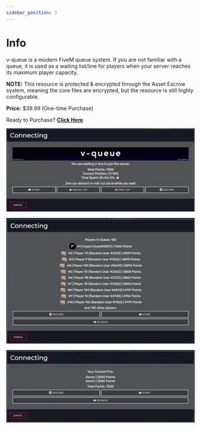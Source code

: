 ```yaml
---
sidebar_position: 1
---
```


# Info

v-queue is a modern FiveM queue system. If you are not familiar with a queue, it is used as a waiting list/line for players when your server reaches its maximum player capacity.

**NOTE:** This resource is protected & encrypted through the Asset Escrow system, meaning the core files are encrypted, but the resource is still highly configurable.

**Price:** $39.99 (One-time Purchase)

Ready to Purchase? **[Click Here](https://store.vyast.dev/package/4957183)**

![Main Page](./img/1.png)

![Players Page](./img/2.png)

![Prio Page](./img/3.png)
